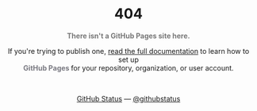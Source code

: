 <h1 align="center">404</h1>

<p align="center"><strong style="color: #787878">There isn't a GitHub Pages site here.</strong></p>

<p align="center">
If you're trying to publish one, <a href="https://www.youtube.com/watch?v=dQw4w9WgXcQ">read the full documentation</a> to learn how to set up <br><strong style="color: #787880"> GitHub Pages </strong> for your repository, organization, or user account.
</p>
<br>
<p align="center">
<a href="https://www.youtube.com/watch?v=dQw4w9WgXcQ">GitHub Status</a> — <a href="https://www.youtube.com/watch?v=dQw4w9WgXcQ">@githubstatus</a>
</p>
